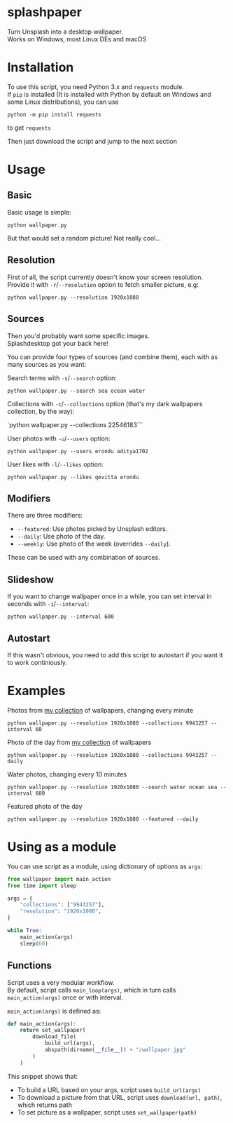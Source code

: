 # splashpaper

Turn Unsplash into a desktop wallpaper.    
Works on Windows, most Linux DEs and macOS

# Installation

To use this script, you need Python 3.x and `requests` module.    
If `pip` is installed (It is installed with Python by default on Windows and some Linux distributions), you can use

`python -m pip install requests`

to get `requests`

Then just download the script and jump to the next section

# Usage

## Basic

Basic usage is simple:

`python wallpaper.py`

But that would set a random picture! Not really cool...

## Resolution

First of all, the script currently doesn't know your screen resolution.    
Provide it with `-r`/`--resolution` option to fetch smaller picture, e.g:

`python wallpaper.py --resolution 1920x1080`

## Sources

Then you'd probably want some specific images.    
Splashdesktop got your back here!    

You can provide four types of sources (and combine them), each with as many sources as you want:

Search terms with `-s`/`--search` option:

`python wallpaper.py --search sea ocean water`

Collections with `-c`/`--collections` option (that's my dark wallpapers collection, by the way):

`python wallpaper.py --collections 22546183```

User photos with `-u`/`--users` option:

`python wallpaper.py --users erondu aditya1702`

User likes with `-l`/`--likes` option:

`python wallpaper.py --likes qevitta erondu`

## Modifiers

There are three modifiers:

- `--featured`: Use photos picked by Unsplash editors.
- `--daily`: Use photo of the day. 
- `--weekly`: Use photo of the week (overrides `--daily`).

These can be used with any combination of sources.

## Slideshow

If you want to change wallpaper once in a while, you can set interval in seconds with `-i`/`--interval`:

`python wallpaper.py --interval 600`

## Autostart

If this wasn't obvious, you need to add this script to autostart if you want it to work continiously.

# Examples

Photos from [my collection](https://unsplash.com/collections/9943257/wallpapers) of wallpapers, changing every minute

`python wallpaper.py --resolution 1920x1080 --collections 9943257 --interval 60`

Photo of the day from [my collection](https://unsplash.com/collections/9943257/wallpapers) of wallpapers

`python wallpaper.py --resolution 1920x1080 --collections 9943257 --daily`

Water photos, changing every 10 minutes

`python wallpaper.py --resolution 1920x1080 --search water ocean sea --interval 600`

Featured photo of the day

`python wallpaper.py --resolution 1920x1080 --featured --daily`

# Using as a module

You can use script as a module, using dictionary of options as `args`:

```python
from wallpaper import main_action
from time import sleep

args = {
    "collections": ["9943257"],
    "resolution": "1920x1080",
}

while True:
    main_action(args)
    sleep(60)

```

## Functions
Script uses a very modular workflow.    
By default, script calls `main_loop(args)`, which in turn calls `main_action(args)` once or with interval.

`main_action(args)` is defined as:

```python
def main_action(args):
    return set_wallpaper(
        download_file(
            build_url(args), 
            abspath(dirname(__file__)) + "/wallpaper.jpg"
        )
    )
```

This snippet shows that:

- To build a URL based on your args, script uses `build_url(args)`
- To download a picture from that URL, script uses `download(url, path)`, which returns path
- To set picture as a wallpaper, script uses `set_wallpaper(path)`

